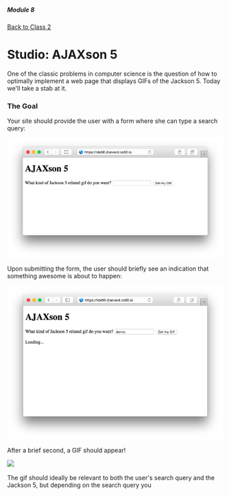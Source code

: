 ##### Module 8

[Back to Class 2](../../class2)

# Studio: AJAXson 5

One of the classic problems in computer science is the question of how to optimally implement a web page that displays GIFs of the Jackson 5. Today we'll take a stab at it.

### The Goal

Your site should provide the user with a form where she can type a search query:

<img src="screenshots/blank.png"/>

Upon submitting the form, the user should briefly see an indication that something awesome is about to happen:

<img src="screenshots/loading.png"/>

After a brief second, a GIF should appear!

<img src="screenshots/gif.png"/>

The gif should ideally be relevant to both the user's search query and the Jackson 5, but depending on the search query you 

